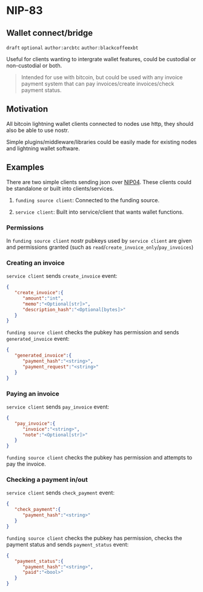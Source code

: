 NIP-83
======

Wallet connect/bridge
--------------

`draft` `optional` `author:arcbtc` `author:blackcoffeexbt`

Useful for clients wanting to intergrate wallet features, could be custodial or non-custodial or both.

> Intended for use with bitcoin, but could be used with any invoice payment system that can pay invoices/create invoices/check payment status.

## Motivation

All bitcoin lightning wallet clients connected to nodes use http, they should also be able to use nostr.

Simple plugins/middleware/libraries could be easily made for existing nodes and lightning wallet software.

## Examples

There are two simple clients sending json over [NIP04](https://github.com/nostr-protocol/nips/blob/master/04.md). These clients could be standalone or built into clients/services.

1. `funding source client`: Connected to the funding source.

2. `service client`: Built into service/client that wants wallet functions.

### Permissions

In `funding source client` nostr pubkeys used by `service client` are given and permissions granted (such as `read`/`create_invoice_only`/`pay_invoices`)

### Creating an invoice

`service client` sends `create_invoice` event:

```json
{
   "create_invoice":{
      "amount":"int",
      "memo":"<Optional[str]>",
      "description_hash":"<Optional[bytes]>"
   }
}
```

`funding source client` checks the pubkey has permission and sends `generated_invoice` event:

```json
{
   "generated_invoice":{
      "payment_hash":"<string>",
      "payment_request":"<string>"
   }
}
```

### Paying an invoice

`service client` sends `pay_invoice` event:

```json
{
   "pay_invoice":{
      "invoice":"<string>",
      "note":"<Optional[str]>"
   }
}
```

`funding source client` checks the pubkey has permission and attempts to pay the invoice.

### Checking a payment in/out

`service client` sends `check_payment` event:

```json
{
   "check_payment":{
      "payment_hash":"<string>"
   }
}
```

`funding source client` checks the pubkey has permission, checks the payment status and sends `payment_status` event:

```json
{
   "payment_status":{
      "payment_hash":"<string>",
      "paid":"<bool>"
   }
}
```

